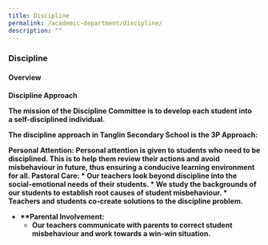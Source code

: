 ```yaml
---
title: Discipline
permalink: /academic-department/discipline/
description: ""
---
```

### Discipline


#### Overview

<b>Discipline Approach<b>

The mission of the Discipline Committee is to develop each student into a <b>self-disciplined<b> individual.

The discipline approach in Tanglin Secondary School is the 3P Approach:

 <b>Personal Attention<b>:
    <b>  Personal attention is given to students who need to be disciplined. This is to help them review their actions and avoid misbehaviour in future, thus ensuring a conducive learning environment for all.
<b>   <b>Pastoral Care<b>:
    *   Our teachers look beyond discipline into the social-emotional needs of their students.
    *   We study the backgrounds of our students to establish root causes of student misbehaviour.
    *   Teachers and students co-create solutions to the discipline problem.
*   **Parental Involvement:
    *   Our teachers communicate with parents to correct student misbehaviour and work towards a win-win situation.